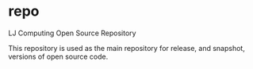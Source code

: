 # repo
LJ Computing Open Source Repository

This repository is used as the main repository for release, and snapshot, versions of open source code.
